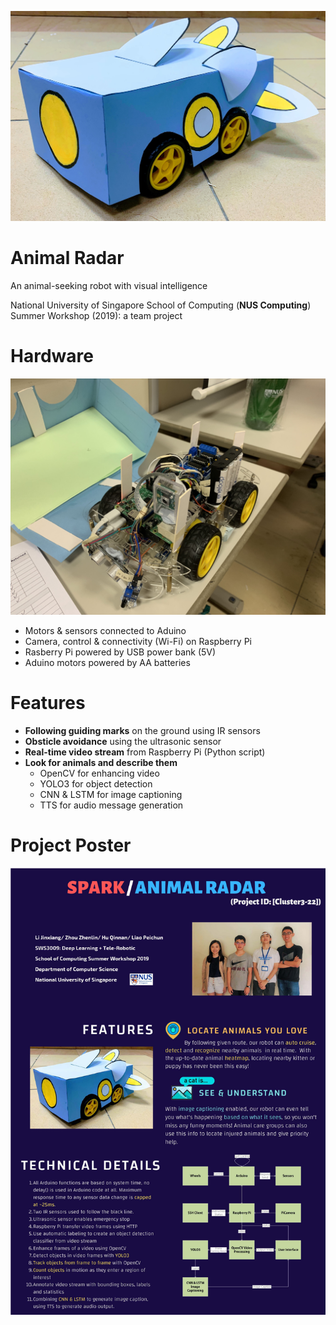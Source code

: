 ![](animal_radar.jpeg)
# Animal Radar
An animal-seeking robot with visual intelligence

National University of Singapore School of Computing (**NUS Computing**) Summer Workshop (2019): a team project

# Hardware
![](under_the_skin.jpeg)
- Motors & sensors connected to Aduino
- Camera, control & connectivity (Wi-Fi) on Raspberry Pi
- Rasberry Pi powered by USB power bank (5V)
- Aduino motors powered by AA batteries

# Features
- **Following guiding marks** on the ground using IR sensors
- **Obsticle avoidance** using the ultrasonic sensor
- **Real-time video stream** from Raspberry Pi (Python script)
- **Look for animals and describe them**
  - OpenCV for enhancing video
  - YOLO3 for object detection
  - CNN & LSTM for image captioning 
  - TTS for audio message generation

# Project Poster
![](poster.png)
